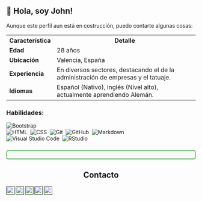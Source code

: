## 👋 Hola, soy John!
Aunque este perfil aun está en costrucción, puedo contarte algunas cosas: 
<table>
  <tr>
    <th>Característica</th>
    <th>Detalle</th>
  </tr>
  <tr>
    <td><b>Edad</b></td>
    <td>28 años</td>
  </tr>
  <tr>
    <td><b>Ubicación</b></td>
    <td>Valencia, España</td>
  </tr>
  <tr>
    <td><b>Experiencia</b></td>
    <td>En diversos sectores, destacando el de la administración de empresas y el tatuaje.</td>
  </tr>
  <tr>
    <td><b>Idiomas</b></td>
    <td>Español (Nativo), Inglés (Nivel alto), actualmente aprendiendo Alemán.</td>
  </tr>
</table>

### Habilidades:
![Bootstrap](https://img.shields.io/badge/-Bootstrap-05122A?style=flat&logo=bootstrap&logoColor=563D7C)\
![HTML](https://img.shields.io/badge/-HTML-05122A?style=flat&logo=HTML5)&nbsp;
![CSS](https://img.shields.io/badge/-CSS-05122A?style=flat&logo=CSS3&logoColor=1572B6)&nbsp;
![Git](https://img.shields.io/badge/-Git-05122A?style=flat&logo=git)&nbsp;
![GitHub](https://img.shields.io/badge/-GitHub-05122A?style=flat&logo=github)&nbsp;
![Markdown](https://img.shields.io/badge/-Markdown-05122A?style=flat&logo=markdown)\
![Visual Studio Code](https://img.shields.io/badge/-Visual%20Studio%20Code-05122A?style=flat&logo=visual-studio-code&logoColor=007ACC)&nbsp;
![RStudio](https://img.shields.io/badge/-RStudio-05122A?style=flat&logo=rstudio)&nbsp;

### <div style="border: 2px solid #4CAF50; padding: 10px; border-radius: 5px; background-color: #f9f9f9">
  <h2 style="text-align: center;"> Contacto</h2>
  <a href="">
  <img align="left" alt="John salas" | Twitter" width="22px" src="https://cdn.jsdelivr.net/npm/simple-icons@v3/icons/twitter.svg" />
</a>
<a href="">
  <img align="left" alt="John salas" width="22px" src="https://cdn.jsdelivr.net/npm/simple-icons@v3/icons/linkedin.svg" />
</a>
<a href="">
  <img align="left" alt="John salas" width="22px" src="https://cdn.jsdelivr.net/npm/simple-icons@v3/icons/facebook.svg" />
</a>
<a href="">
  <img align="left" alt="John salas" width="22px" src="https://cdn.jsdelivr.net/npm/simple-icons@v3/icons/instagram.svg" />
</a>
<a href="">
  <img align="left" alt="John salas" width="22px" src="https://cdn.jsdelivr.net/npm/simple-icons@v3/icons/youtube.svg" />
</a>
</div>



